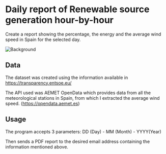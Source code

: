 # Daily report of Renewable source generation hour-by-hour 

Create a report showing the percentage, the energy and the average wind speed in Spain for the selected day.

![Background](./input/background.HEIC)

## Data

The dataset was created using the information available in https://transparency.entsoe.eu/ 

The API used was AEMET OpenData which provides data from all the meteorological stations in Spain, from which I extracted the average wind speed. (https://opendata.aemet.es)

## Usage

The program accepts 3 parameters: DD (Day) - MM (Month) - YYYY(Year)

Then sends a PDF report to the desired email address containing the information mentioned above.

